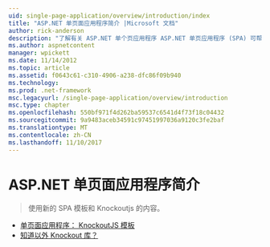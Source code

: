 ```yaml
---
uid: single-page-application/overview/introduction/index
title: "ASP.NET 单页面应用程序简介 |Microsoft 文档"
author: rick-anderson
description: "了解有关 ASP.NET 单个页应用程序 ASP.NET 单页应用程序 (SPA) 可帮助你生成应用程序包括大量客户端 interacti..."
ms.author: aspnetcontent
manager: wpickett
ms.date: 11/14/2012
ms.topic: article
ms.assetid: f0643c61-c310-4906-a238-dfc86f09b940
ms.technology: 
ms.prod: .net-framework
msc.legacyurl: /single-page-application/overview/introduction
msc.type: chapter
ms.openlocfilehash: 550bf971f4d262ba59537c6541d4f73f18c04432
ms.sourcegitcommit: 9a9483aceb34591c97451997036a9120c3fe2baf
ms.translationtype: MT
ms.contentlocale: zh-CN
ms.lasthandoff: 11/10/2017
---
```

<a name="introduction-to-aspnet-single-page-application"></a>ASP.NET 单页面应用程序简介
====================
> 使用新的 SPA 模板和 Knockoutjs 的内容。


- [单页面应用程序： KnockoutJS 模板](knockoutjs-template.md)
- [知道以外 Knockout 库？](other-libraries.md)
